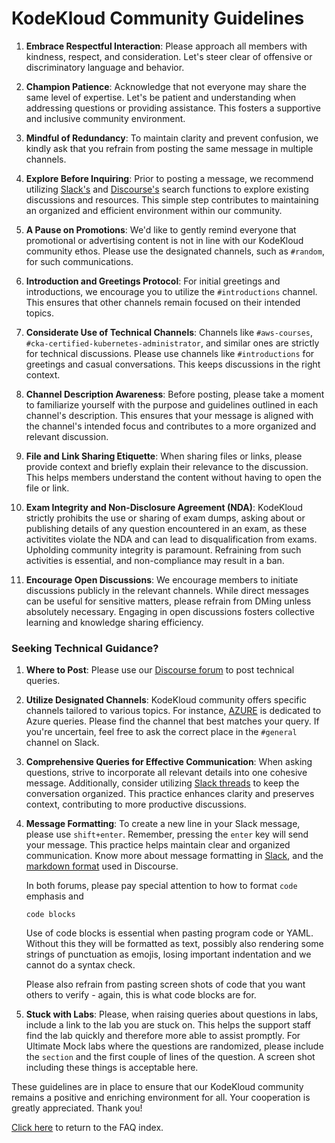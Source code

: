 # KodeKloud Community Guidelines

1. **Embrace Respectful Interaction**: Please approach all members with kindness, respect, and consideration. Let's steer clear of offensive or discriminatory language and behavior.

1. **Champion Patience**: Acknowledge that not everyone may share the same level of expertise. Let's be patient and understanding when addressing questions or providing assistance. This fosters a supportive and inclusive community environment.

1. **Mindful of Redundancy**: To maintain clarity and prevent confusion, we kindly ask that you refrain from posting the same message in multiple channels.

1. **Explore Before Inquiring**: Prior to posting a message, we recommend utilizing [Slack's](https://slack.com/intl/en-gb/help/articles/202528808-Search-in-Slack) and [Discourse's](https://kodekloud.com/community/search?expanded=true) search functions to explore existing discussions and resources. This simple step contributes to maintaining an organized and efficient environment within our community.

1. **A Pause on Promotions**: We'd like to gently remind everyone that promotional or advertising content is not in line with our KodeKloud community ethos. Please use the designated channels, such as `#random`, for such communications.

1. **Introduction and Greetings Protocol**: For initial greetings and introductions, we encourage you to utilize the `#introductions` channel. This ensures that other channels remain focused on their intended topics.

1. **Considerate Use of Technical Channels**: Channels like `#aws-courses`, `#cka-certified-kubernetes-administrator`, and similar ones are strictly for technical discussions. Please use channels like `#introductions` for greetings and casual conversations. This keeps discussions in the right context.

1. **Channel Description Awareness**: Before posting, please take a moment to familiarize yourself with the purpose and guidelines outlined in each channel's description. This ensures that your message is aligned with the channel's intended focus and contributes to a more organized and relevant discussion.

1. **File and Link Sharing Etiquette**: When sharing files or links, please provide context and briefly explain their relevance to the discussion. This helps members understand the content without having to open the file or link.

1. **Exam Integrity and Non-Disclosure Agreement (NDA)**: KodeKloud strictly prohibits the use or sharing of exam dumps, asking about or publishing details of any question encountered in an exam, as these activitites violate the NDA and can lead to disqualification from exams. Upholding community integrity is paramount. Refraining from such activities is essential, and non-compliance may result in a ban.

1. **Encourage Open Discussions**: We encourage members to initiate discussions publicly in the relevant channels. While direct messages can be useful for sensitive matters, please refrain from DMing unless absolutely necessary. Engaging in open discussions fosters collective learning and knowledge sharing efficiency.


### Seeking Technical Guidance?

1. **Where to Post**: Please use our [Discourse forum](https://community.kodekloud.com/) to post technical queries.

1. **Utilize Designated Channels**: KodeKloud community offers specific channels tailored to various topics. For instance, [AZURE](https://kodekloud.com/community/c/cloud/azure-courses/31) is dedicated to Azure queries. Please find the channel that best matches your query. If you're uncertain, feel free to ask the correct place in the `#general` channel on Slack.

1. **Comprehensive Queries for Effective Communication**: When asking questions, strive to incorporate all relevant details into one cohesive message. Additionally, consider utilizing [Slack threads](https://slack.com/intl/en-gb/help/articles/115000769927-Use-threads-to-organise-discussions) to keep the conversation organized. This practice enhances clarity and preserves context, contributing to more productive discussions.

1. **Message Formatting**: To create a new line in your Slack message, please use `shift+enter`. Remember, pressing the `enter` key will send your message. This practice helps maintain clear and organized communication. Know more about message formatting in [Slack](https://slack.com/intl/en-in/help/articles/202288908-Format-your-messages), and the [markdown format](https://markdown-it.github.io/) used in Discourse.

    In both forums, please pay special attention to how to format `code` emphasis and

    ```
    code blocks
    ```

    Use of code blocks is essential when pasting program code or YAML. Without this they will be formatted as text, possibly also rendering some strings of punctuation as emojis, losing important indentation and we cannot do a syntax check.

    Please also refrain from pasting screen shots of code that you want others to verify - again, this is what code blocks are for.

1. **Stuck with Labs**: Please, when raising queries about questions in labs, include a link to the lab you are stuck on. This helps the support staff find the lab quickly and therefore more able to assist promptly. For Ultimate Mock labs where the questions are randomized, please include the `section` and the first couple of lines of the question. A screen shot including these things is acceptable here.

These guidelines are in place to ensure that our KodeKloud community remains a positive and enriching environment for all. Your cooperation is greatly appreciated. Thank you!

[Click here](../README.md) to return to the FAQ index.
